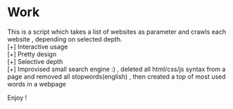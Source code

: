 # Work


This is a script which takes a list of websites as parameter and crawls each website , depending on selected depth.<br/>
[+] Interactive usage<br/>
[+] Pretty design<br/>
[+] Selective depth<br/>
[+] Improvised small search engine :) , deleted all html/css/js syntax from a page and removed all stopwords(english) , then created a top of most used words in a webpage<br/>


Enjoy !
